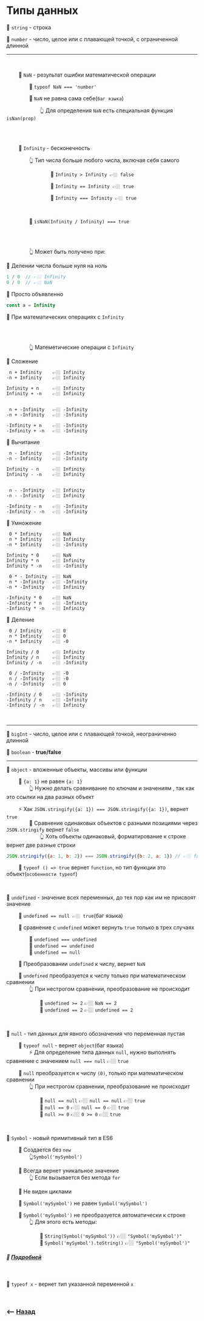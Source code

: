 # Типы данных

💠 `string` - строка

💠 `number` - число, целое или с плавающей точкой, с ограниченной длинной

___
<br>


&emsp;&emsp; 🔹 `NaN` - результат ошибки математической операции

&emsp;&emsp;&emsp;&emsp; 🛑 `typeof NaN === 'number'`

&emsp;&emsp;&emsp;&emsp; 🛑 `NaN` не равна сама себе(`баг языка`)

&emsp;&emsp;&emsp;&emsp;&emsp;&emsp; 👆 Для определения `NaN` есть специальная функция `isNan(prop)`

<br>
<br>

&emsp;&emsp; 🔹 `Infinity` - бесконечность       

&emsp;&emsp;&emsp;&emsp; 👆 Тип числа больше любого числа, включая себя самого

&emsp;&emsp;&emsp;&emsp;&emsp;&emsp;&emsp;&emsp; 🎯 `Infinity > Infinity 👉🏼 false` 

&emsp;&emsp;&emsp;&emsp;&emsp;&emsp;&emsp;&emsp; 🎯 `Infinity == Infinity 👉🏼 true`

&emsp;&emsp;&emsp;&emsp;&emsp;&emsp;&emsp;&emsp; 🎯 `Infinity === Infinity 👉🏼 true`

<br>

&emsp;&emsp;&emsp;&emsp; 🛑 `isNaN(Infinity / Infinity) === true`

<br>
<br>

&emsp;&emsp;&emsp;&emsp; 👆 Может быть получено при:

🎯 Делении числа больше нуля на ноль
```javascript
1 / 0  // 👉🏼 Infinity
0 / 0  // 👉🏼 NaN
```

🎯 Просто объявленно
```javascript
const a = Infinity
```

🎯 При математических операциях с `Infinity`

<br>
<br>

&emsp;&emsp;&emsp;&emsp; 👆 Матеметические операции с `Infinity`

🎯 Сложение

```
 n + Infinity    👉🏼 Infinity
-n + Infinity    👉🏼 Infinity

Infinity + n     👉🏼 Infinity
Infinity + -n    👉🏼 Infinity

 
 n + -Infinity   👉🏼 -Infinity
-n + -Infinity   👉🏼 -Infinity

-Infinity + n    👉🏼 -Infinity
-Infinity + -n   👉🏼 -Infinity
```

🎯 Вычитание

```
 n - Infinity    👉🏼 -Infinity
-n - Infinity    👉🏼 -Infinity

Infinity - n     👉🏼 Infinity
Infinity - -n    👉🏼 Infinity

 
 n - -Infinity   👉🏼 Infinity
-n - -Infinity   👉🏼 Infinity

-Infinity - n    👉🏼 -Infinity
-Infinity - -n   👉🏼 -Infinity
```

🎯 Умножение

```
 0 * Infinity    👉🏼 NaN
 n * Infinity    👉🏼 Infinity
-n * Infinity    👉🏼 -Infinity

Infinity * 0     👉🏼 NaN
Infinity * n     👉🏼 Infinity
Infinity * -n    👉🏼 -Infinity

 0 * - Infinity  👉🏼 NaN
 n * -Infinity   👉🏼 -Infinity
-n * -Infinity   👉🏼 Infinity

-Infinity * 0    👉🏼 NaN
-Infinity * n    👉🏼 -Infinity
-Infinity * -n   👉🏼 Infinity
```

🎯 Деление

```
 0 / Infinity    👉🏼 0
 n * Infinity    👉🏼 0
-n * Infinity    👉🏼 -0

Infinity / 0     👉🏼 Infinity
Infinity / n     👉🏼 Infinity
Infinity / -n    👉🏼 -Infinity

 0 / -Infinity   👉🏼 -0
 n / -Infinity   👉🏼 -0
-n / -Infinity   👉🏼 0

-Infinity / 0    👉🏼 -Infinity
-Infinity / n    👉🏼 -Infinity
-Infinity / -n   👉🏼 Infinity
```

<br>

___

💠 `bigInt` - число, целое или с плавающей точкой, неограниченно длинной  

💠 `boolean` - **true/false**  

___

💠 `object` - вложенные объекты, массивы или функции

&emsp;&emsp; 🔹 `{a: 1}` не равен `{a: 1}`   
&emsp;&emsp;&emsp;&emsp; 👆 Нужно делать сравнивание по ключам и значениям , так как это ссылки на два разных объект  

&emsp;&emsp; ⚡ Хак `JSON.stringify({a: 1}) === JSON.stringify({a: 1})`, вернет `true`      
&emsp;&emsp;&emsp;&emsp; 🛑 Сравнение одинаковых объектов с разными позициями через `JSON.stringify` вернет `false`  
&emsp;&emsp;&emsp;&emsp;&emsp;&emsp; 👆 Хоть объекты одинаковый, форматирование к строке вернет две разные строки  
```javascript
JSON.stringify({a: 1, b: 2}) === JSON.stringify({b: 2, a: 1}) // 👉🏼 false
```    

&emsp;&emsp; 🛑 `typeof () => true`  вернет `function`, но тип функции это объект(`особенности typeof`)

<br>

💠 `undefined` - значение всех переменных, до тех пор как им не присвоят значение
    
&emsp;&emsp; 🛑 `undefined == null 👉🏼 true`(баг языка)
    
&emsp;&emsp; 🔹 сравнение с `undefined` может вернуть `true` только в трех случаях  

&emsp;&emsp;&emsp;&emsp; 🎯 `undefined === undefined`   
&emsp;&emsp;&emsp;&emsp; 🎯 `undefined == undefined`   
&emsp;&emsp;&emsp;&emsp; 🎯 `undefined == null`   

&emsp;&emsp; 🔹 Преобразовании `undefined` к числу, вернет `NaN`

&emsp;&emsp; 🔹 `undefined` преобразуется к числу только при математическом сравнении  
&emsp;&emsp;&emsp;&emsp; 👆 При нестрогом сравнении, преобразование не происходит

&emsp;&emsp;&emsp;&emsp;&emsp;&emsp; 🎯 `undefined >= 2` 👉🏼 `NaN == 2`    
&emsp;&emsp;&emsp;&emsp;&emsp;&emsp; 🎯 `undefined == 2` 👉🏼 `undefined == 2`  


<br>

💠 `null` - тип данных для явного обозначения что переменная пустая     

&emsp;&emsp; 🛑 `typeof null` - вернет `object`(баг языка)  
&emsp;&emsp;&emsp;&emsp; ⚡ Для определение типа данных `null`, нужно выполнять сравнение с значением `null === null` 👉🏼 `true`


&emsp;&emsp; 🛑 `null` преобразуется к числу `(0)`, только при математическом сравнении    
&emsp;&emsp;&emsp;&emsp; 👆 При нестрогом сравнении, преобразование не происходит

&emsp;&emsp;&emsp;&emsp;&emsp;&emsp; 🎯 `null == null` 👉🏼 `null == null` 👉🏼 `true`     
&emsp;&emsp;&emsp;&emsp;&emsp;&emsp; 🎯 `null == 0` 👉🏼 `null == 0` 👉🏼 `true`  
&emsp;&emsp;&emsp;&emsp;&emsp;&emsp; 🎯 `null >= 0` 👉🏼 `0 >= 0` 👉🏼 `true`  

<br>

💠 `Symbol` - новый примитивный тип в ES6

&emsp;&emsp; 🔹 Создается без `new`     
&emsp;&emsp;&emsp;&emsp; 👆`Symbol('mySymbol')`   
   
&emsp;&emsp; 🔹 Всегда вернет уникальное значение  
&emsp;&emsp;&emsp;&emsp; 👆 Если вызывается без метода `for`

&emsp;&emsp; 🔹 Не виден циклами 
  
&emsp;&emsp; 🔹 `Symbol('mySymbol')` не равен `Symbol('mySymbol')`

&emsp;&emsp; 🔹 `Symbol('mySymbol')` не преобразуется автоматически к строке  
&emsp;&emsp;&emsp;&emsp; 👆 Для этого есть методы:   

&emsp;&emsp;&emsp;&emsp;&emsp;&emsp; 🎯 `String(Symbol('mySymbol'))` 👉🏼 `"Symbol('mySymbol')"`     
&emsp;&emsp;&emsp;&emsp;&emsp;&emsp; 🎯 `Symbol('mySymbol').toString()` 👉🏼 `"Symbol('mySymbol')"`

##### 📗  **<a href="pages/symbol/readme.md">Подробней</a>**
     
<br>

💠 `typeof x` - вернет тип указанной переменной `x` 

<br>

### ⟵ **<a href="../../readme.md">Назад</a>**